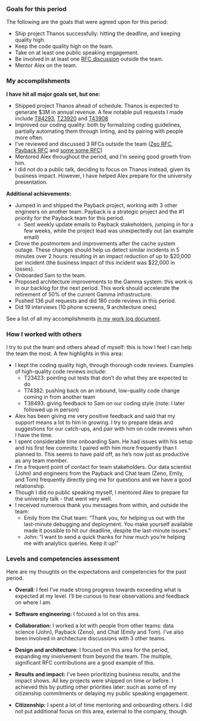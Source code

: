 ### Goals for this period

The following are the goals that were agreed upon for this period:

* Ship project Thanos successfully: hitting the deadline, and keeping quality high.
* Keep the code quality high on the team.
* Take on at least one public speaking engagement.
* Be involved in at least one [RFC discussion](https://blog.pragmaticengineer.com/scaling-engineering-teams-via-writing-things-down-rfcs/) outside the team.
* Mentor Alex on the team.
### My accomplishments

**I have hit all major goals set, but one:**

* Shipped project Thanos ahead of schedule. Thanos is expected to generate $3M in annual revenue. A few notable pull requests I made include [T84293](https://www.example.com/), [T23920](https://www.example.com/) and [T43908](https://www.engguidebook.com/)
* Improved our coding quality: both by formalizing coding guidelines, partially automating them through linting, and by pairing with people more often.
* I’ve reviewed and discussed 3 RFCs outside the team ([Zeo RFC](https://example.com/), [Payback RFC](https://example.com/) and [ some some RFC](https://blog.pragmaticengineer.com/scaling-engineering-teams-via-writing-things-down-rfcs/)) 
* Mentored Alex throughout the period, and I’m seeing good growth from him.
* I did not do a public talk, deciding to focus on Thanos instead, given its business impact. However, I have helped Alex prepare for the university presentation.

**Additional achievements:**

* Jumped in and shipped the Payback project, working with 3 other engineers on another team. Payback is a strategic project and the #1 priority for the Payback team for this period.
  *  Sent weekly update emails to Payback stakeholders, jumping in for a few weeks, while the project lead was unexpectedly out (an example email)
* Drove the postmortem and improvements after the cache system outage. These changes should help us detect similar incidents in 5 minutes over 2 hours: resulting in an impact reduction of up to $20,000 per incident (the business impact of this incident was $22,000 in losses).
* Onboarded Sam to the team.
* Proposed architecture improvements to the Gamma system: this work is in our backlog for the next period. This work should accelerate the retirement of 50% of the current Gamma infrastructure.
* Pushed 136 pull requests and did 180 code reviews in this period.
* Did 19 interviews (10 phone screens, 9 architecture ones)

See a list of all my accomplishments [in my work log document](https:/example.com/).

### How I worked with others

I try to put the team and others ahead of myself: this is how I feel I can help the team the most. A few highlights in this area:

* I kept the coding quality high, through thorough code reviews. Examples of high-quality code reviews include:
  *  T23423: pointing out tests that don’t do what they are expected to do
  *  T74382: pushing back on an inbound, low-quality code change coming in from another team
  *  T38493: giving feedback to Sam on our coding style (note: I later followed up in person)
* Alex has been giving me very positive feedback and said that my support means a lot to him in growing. I try to prepare ideas and suggestions for our catch-ups, and pair with him on code reviews when I have the time.
* I spent considerable time onboarding Sam. He had issues with his setup and his first few commits: I paired with him more frequently than I planned to. This seems to have paid off, as he’s now just as productive as any team member.
* I’m a frequent point of contact for team stakeholders. Our data scientist (John) and engineers from the Payback and Chat team (Zeno, Emily, and Tom) frequently directly ping me for questions and we have a good relationship.
* Though I did no public speaking myself, I mentored Alex to prepare for the university talk - that went very well.
* I received numerous thank you messages from within, and outside the team:
  *  Emily from the Chat team: “Thank you, for helping us out with the last-minute debugging and deployment. You make yourself available made it possible to hit our deadline, despite the last-minute issues.”
  *  John: “I want to send a quick thanks for how much you’re helping me with analytics queries. Keep it up!”

### Levels and competencies assessment

Here are my thoughts on the expectations and competencies for the past period.
* **Overall**: I feel I’ve made strong progress towards exceeding what is expected at my level. I’ll be curious to hear observations and feedback on where I am.

* **Software engineering:** I focused a lot on this area.
* **Collaboration:** I worked a lot with people from other teams: data science (John), Payback (Zeno), and Chat (Emily and Tom). I’ve also been involved in architecture discussions with 3 other teams.
* **Design and architecture:** I focused on this area for the period, expanding my involvement from beyond the team. The multiple, significant RFC contributions are a good example of this.
* **Results and impact:** I’ve been prioritizing business results, and the impact shows. All key projects were shipped on time or before. I achieved this by putting other priorities later: such as some of my citizenship commitments or delaying my public speaking engagement.
* **Citizenship:** I spent a lot of time mentoring and onboarding others. I did not put additional focus on this area, external to the company, though.
 